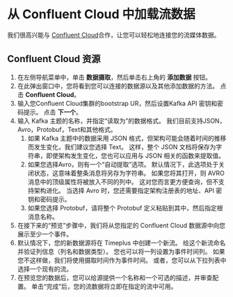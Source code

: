 # 从 Confluent Cloud 中加载流数据

我们很高兴能与 [Confluent Cloud](https://www.confluent.io/confluent-cloud/?utm_campaign=tm.pmm_cd.2023_partner_cwc_timeplus_generic&utm_source=timeplus&utm_medium=partnerref)合作，让您可以轻松地连接您的流媒体数据。

## Confluent Cloud 资源

1. 在左侧导航菜单中，单击 **数据摄取**，然后单击右上角的 **添加数据** 按钮。
2. 在此弹出窗口中，您将看到您可以连接的数据源以及其他添加数据的方法。 点击 **Confluent Cloud**。
3. 输入您Confluent Cloud集群的bootstrap UR，然后设置Kafka API 密钥和密码提示。 点击 **下一个**。
4. 输入 Kafka 主题的名称，并指定“读取为”的数据格式。 我们目前支持JSON，Avro，Protobuf，Text和其他格式。
    1. 如果 Kafka 主题中的数据采用 JSON 格式，但架构可能会随着时间的推移而发生变化，我们建议您选择 Text。 这样，整个 JSON 文档将保存为字符串，即使架构发生变化，您也可以应用与 JSON 相关的函数来提取值。
    2. 如果您选择Avro，则有一个“自动提取”选项。 默认情况下，此选项处于关闭状态，这意味着整条消息将另存为字符串。 如果您将其打开，则 AVRO 消息中的顶级属性将被放入不同的列中。 这对您而言更方便查询，但不支持架构进化。 当选择 Avro 时，您还需要指定架构注册表的地址、API 密钥和密码提示。
    3. 如果您选择 Protobuf，请将整个 Protobuf 定义粘贴到其中，然后指定根消息名称。
5. 在接下来的“预览”步骤中，我们将从您指定的 Confluent Cloud 数据源中向您展示至少一个事件。
6. 默认情况下，您的新数据源将在 Timeplus 中创建一个新流。 给这个新流命名并验证列信息（列名和数据类型）。 您也可以将一列设置为事件时间列。 如果您不这样做，我们将使用摄取时间作为事件时间。 或者，您可以从下拉列表中选择一个现有的流。
7. 在预览您的数据后，您可以给源提供一个名称和一个可选的描述，并审查配置。 单击“完成”后，您的流数据将立即在指定的流中可用。 
